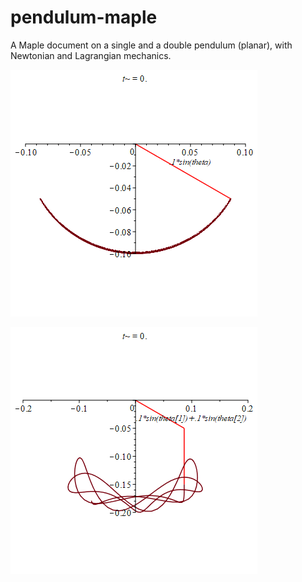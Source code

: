 # pendulum-maple
A Maple document on a single and a double pendulum (planar), with Newtonian and Lagrangian mechanics.

![Single Pendulum](D1.gif)

![Double Pendulum](D2.gif)

